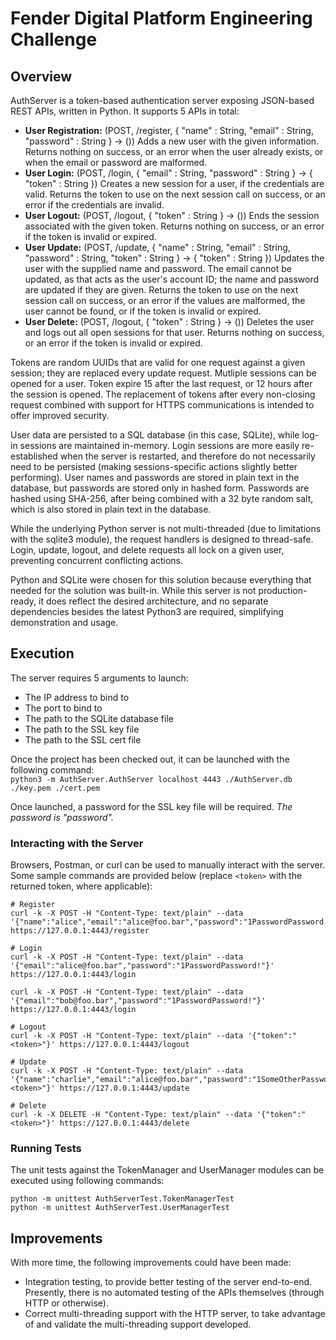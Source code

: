 # Fender Digital Platform Engineering Challenge

## Overview

AuthServer is a token-based authentication server exposing JSON-based REST APIs, written in Python. It supports 5 APIs in total:
* __User Registration:__ (POST, /register, { "name" : String, "email" : String, "password" : String } -> ()) Adds a new user with the given information. Returns nothing on success, or an error when the user already exists, or when the email or password are malformed.
* __User Login:__ (POST, /login, { "email" : String, "password" : String } -> { "token" : String }) Creates a new session for a user, if the credentials are valid. Returns the token to use on the next session call on success, or an error if the credentials are invalid.
* __User Logout:__ (POST, /logout, { "token" : String } -> ()) Ends the session associated with the given token. Returns nothing on success, or an error if the token is invalid or expired.
* __User Update:__ (POST, /update, { "name" : String, "email" : String, "password" : String, "token" : String } -> { "token" : String }) Updates the user with the supplied name and password. The email cannot be updated, as that acts as the user's account ID; the name and password are updated if they are given. Returns the token to use on the next session call on success, or an error if the values are malformed, the user cannot be found, or if the token is invalid or expired.
* __User Delete:__ (POST, /logout, { "token" : String } -> ()) Deletes the user and logs out all open sessions for that user. Returns nothing on success, or an error if the token is invalid or expired.

Tokens are random UUIDs that are valid for one request against a given session; they are replaced every update request. Mutliple sessions can be opened for a user. Token expire 15 after the last request, or 12 hours after the session is opened. The replacement of tokens after every non-closing request combined with support for HTTPS communications is intended to offer improved security.

User data are persisted to a SQL database (in this case, SQLite), while log-in sessions are maintained in-memory. Login sessions are more easily re-established when the server is restarted, and therefore do not necessarily need to be persisted (making sessions-specific actions slightly better performing). User names and passwords are stored in plain text in the database, but passwords are stored only in hashed form. Passwords are hashed using SHA-256, after being combined with a 32 byte random salt, which is also stored in plain text in the database. 

While the underlying Python server is not multi-threaded (due to limitations with the sqlite3 module), the request handlers is designed to thread-safe. Login, update, logout, and delete requests all lock on a given user, preventing concurrent conflicting actions. 

Python and SQLite were chosen for this solution because everything that needed for the solution was built-in. While this server is not production-ready, it does reflect the desired architecture, and no separate dependencies besides the latest Python3 are required, simplifying demonstration and usage.

## Execution

The server requires 5 arguments to launch:
* The IP address to bind to
* The port to bind to
* The path to the SQLite database file
* The path to the SSL key file
* The path to the SSL cert file

Once the project has been checked out, it can be launched with the following command:  
`python3 -m AuthServer.AuthServer localhost 4443 ./AuthServer.db ./key.pem ./cert.pem`

Once launched, a password for the SSL key file will be required. _The password is "password"._

### Interacting with the Server

Browsers, Postman, or curl can be used to manually interact with the server. Some sample commands are provided below (replace `<token>` with the returned token, where applicable):

```
# Register
curl -k -X POST -H "Content-Type: text/plain" --data '{"name":"alice","email":"alice@foo.bar","password":"1PasswordPassword!"}' https://127.0.0.1:4443/register

# Login
curl -k -X POST -H "Content-Type: text/plain" --data '{"email":"alice@foo.bar","password":"1PasswordPassword!"}' https://127.0.0.1:4443/login

curl -k -X POST -H "Content-Type: text/plain" --data '{"email":"bob@foo.bar","password":"1PasswordPassword!"}' https://127.0.0.1:4443/login

# Logout
curl -k -X POST -H "Content-Type: text/plain" --data '{"token":"<token>"}' https://127.0.0.1:4443/logout

# Update
curl -k -X POST -H "Content-Type: text/plain" --data '{"name":"charlie","email":"alice@foo.bar","password":"1SomeOtherPassword!","token":"<token>"}' https://127.0.0.1:4443/update

# Delete
curl -k -X DELETE -H "Content-Type: text/plain" --data '{"token":"<token>"}' https://127.0.0.1:4443/delete
```

### Running Tests

The unit tests against the TokenManager and UserManager modules can be executed using following commands:

```
python -m unittest AuthServerTest.TokenManagerTest
python -m unittest AuthServerTest.UserManagerTest
```

## Improvements

With more time, the following improvements could have been made:

* Integration testing, to provide better testing of the server end-to-end. Presently, there is no automated testing of the APIs themselves (through HTTP or otherwise).
* Correct multi-threading support with the HTTP server, to take advantage of and validate the multi-threading support developed.